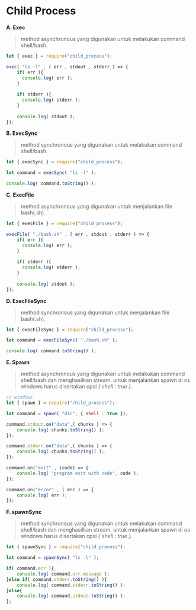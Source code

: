 # Child Process

**A. Exec**

>method asynchronous yang digunakan untuk melakukan command shell/bash.

```javascript
let { exec } = require("child_process");

exec( "ls -l" , ( err , stdout , stderr ) => {
    if( err ){
      console.log( err );
    }
    
    if( stderr ){
      console.log( stderr );
    }
    
    console.log( stdout );
});

```

**B. ExecSync**

>method synchronous yang digunakan untuk melakukan command shell/bash.

```javascript
let { execSync } = require("child_process");

let command = execSync( "ls -l" );

console.log( command.toString() );

```

**C. ExecFile**

>method asynchronous yang digunakan untuk menjalankan file bash(.sh).

```javascript
let { execFile } = require("child_process");

execFile( "./bash.sh" , ( err , stdout , stderr ) => {
    if( err ){
      console.log( err );
    }
    
    if( stderr ){
      console.log( stderr );
    }
    
    console.log( stdout );
});

```

**D. ExecFileSync**

>method synchronous yang digunakan untuk menjalankan file bash(.sh).

```javascript
let { execFileSync } = require("child_process");

let command = execFileSync( "./bash.sh" );

console.log( command.toString() );

```

**E. Spawn**

>method asynchronous yang digunakan untuk melakukan command shell/bash dan menghasilkan stream.
>untuk menjalankan spawn di os windows harus disertakan opsi *{ shell : true }*.

```javascript
// windows
let { spawn } = require("child_process");

let command = spawn( "dir", { shell : true });

command.stdout.on("data",( chunks ) => {
    console.log( chunks.toString() );
});

command.stderr.on("data",( chunks ) => {
    console.log( chunks.toString() );
});

command.on("exit" , (code) => {
    console.log( "program exit with code", code );
});

command.on("error" , ( err ) => {
    console.log( err );
});
```

**F. spawnSync**

>method synchronous yang digunakan untuk melakukan command shell/bash dan menghasilkan stream.
>untuk menjalankan spawn di os windows harus disertakan opsi *{ shell : true }*.

```javascript
let { spawnSync } = require("child_process");

let command = spawnSync( "ls -l" );

if( command.err ){
    console.log( command.err.message );
}else if( command.stderr.toString() ){
    console.log( command.stderr.toString() );
}else{
    console.log( command.stdout.toString() );
};
```
